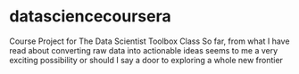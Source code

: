 # datasciencecoursera
Course Project for The Data Scientist Toolbox Class
So far, from what I have read about converting raw data into actionable ideas seems to me
a very exciting possibility or should I say a door to exploring a whole new frontier
